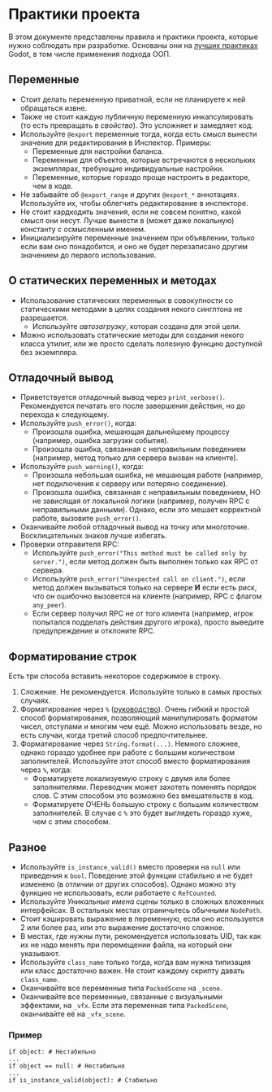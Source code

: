 # Практики проекта

В этом документе представлены правила и практики проекта, которые нужно соблюдать при разработке. Основаны они на [лучших практиках](https://docs.godotengine.org/ru/4.x/tutorials/best_practices/index.html) Godot, в том числе применения подхода ООП.

## Переменные

- Стоит делать переменную приватной, если не планируете к ней обращаться извне.
- Также не стоит каждую публичную переменную инкапcулировать (то есть превращать в *свойство*). Это усложняет и замедляет код.
- Используйте `@export` переменные тогда, когда есть смысл вынести значение для редактирования в Инспектор. Примеры:
    - Переменные для настройки баланса.
    - Переменные для объектов, которые встречаются в нескольких экземплярах, требующие индивидуальные настройки.
    - Переменные, которые гораздо проще настроить в редакторе, чем в коде.
- Не забывайте об `@export_range` и других `@export_*` аннотациях. Используйте их, чтобы облегчить редактирование в инспекторе.
- Не стоит хардкодить значения, если не совсем понятно, какой смысл они несут. Лучше вынести в (может даже локальную) константу с осмысленным именем.
- Инициализируйте переменные значением при объявлении, только если вам оно понадобится, и оно не будет перезаписано другим значением до первого использования.

## О статических переменных и методах

- Использование статических переменных в совокупности со статическими методами в целях создания некого синглтона не разрешается.
    - Используйте *автозагрузку*, которая создана для этой цели.
- Можно использовать статические методы для создания некого класса утилит, или же просто сделать полезную функцию доступной без экземпляра.

## Отладочный вывод

- Приветствуется отладочный вывод через `print_verbose()`. Рекомендуется печатать его после завершения действия, но до перехода к следующему.
- Используйте `push_error()`, когда:
    - Произошла ошибка, мешающая дальнейшему процессу (например, ошибка загрузки события).
    - Произошла ошибка, связанная с неправильным поведением (например, метод только для сервера вызван на клиенте).
- Используйте `push_warning()`, когда:
    - Произошла небольшая ошибка, не мешающая работе (например, нет подключения к серверу или потеряно соединение).
    - Произошла ошибка, связанная с неправильным поведением, НО не зависящая от локальной логики (например, получен RPC с неправильными данными). Однако, если это мешает корректной работе, вызовите `push_error()`.
- Оканчивайте любой отладочный вывод на точку или многоточие. Восклицательных знаков лучше избегать.
- Проверки отправителя RPC:
    - Используйте `push_error("This method must be called only by server.")`, если метод должен быть выполнен только как RPC от сервера.
    - Используйте `push_error("Unexpected call on client.")`, если метод должен вызываться только на сервере **И** если есть риск, что он ошибочно вызовется на клиенте (например, RPC с флагом `any_peer`).
    - Если сервер получил RPC не от того клиента (например, игрок попытался подделать действия другого игрока), просто выведите предупреждение и отклоните RPC.

## Форматирование строк

Есть три способа вставить некоторое содержимое в строку.

1. Сложение. Не рекомендуется. Используйте только в самых простых случаях.
2. Форматирование через `%` ([руководство](https://docs.godotengine.org/ru/4.x/tutorials/scripting/gdscript/gdscript_format_string.html)). Очень гибкий и простой способ форматирования, позволяющий манипулировать форматом чисел, отступами и многим чем ещё. Можно использовать везде, но есть случаи, когда третий способ предпочтительнее.
3. Форматирование через `String.format(...)`. Немного сложнее, однако гораздо удобнее при работе с большим количеством заполнителей. Используйте этот способ вместо форматирования через `%`, когда:
    - Форматируете локализуемую строку с двумя или более заполнителями. Переводчик может захотеть поменять порядок слов. С этим способом это возможно без вмешательств в код.
    - Форматируете ОЧЕНЬ большую строку с большим количеством заполнителей. В случае с `%` это будет выглядеть гораздо хуже, чем с этим способом.

## Разное

- Используйте `is_instance_valid()` вместо проверки на `null` или приведения к `bool`. Поведение этой функции стабильно и не будет изменено (в отличии от других способов). Однако можно эту функцию не использовать, если работаете с `RefCounted`.
- Используйте *Уникальные имена сцены* только в сложных вложенных интерфейсах. В остальных местах ограничьтесь обычными `NodePath`.
- Стоит кэшировать выражение в переменную, если оно используется 2 или более раз, или это выражение достаточно сложное.
- В местах, где нужны пути, рекомендуется использовать UID, так как их не надо менять при перемещении файла, на который они указывают.
- Используйте `class_name` только тогда, когда вам нужна типизация или класс достаточно важен. Не стоит каждому скрипту давать `class_name`.
- Оканчивайте все переменные типа `PackedScene` на `_scene`.
- Оканчивайте все переменные, связанные с визуальными эффектами, на `_vfx`. Если эта переменная типа `PackedScene`, оканчивайте её на `_vfx_scene`.

### Пример

```gdscript
if object: # Нестабильно
...
if object == null: # Нестабильно
...
if is_instance_valid(object): # Стабильно
```
